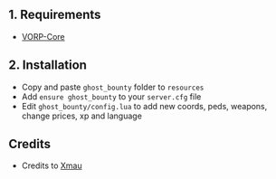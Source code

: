 ## 1. Requirements

- [VORP-Core](https://github.com/VORPCORE/VORP-Core)

## 2. Installation

- Copy and paste ```ghost_bounty``` folder to ```resources```
- Add ```ensure ghost_bounty``` to your ```server.cfg``` file
- Edit ```ghost_bounty/config.lua``` to add new coords, peds, weapons, change prices, xp and language

## Credits
- Credits to [Xmau](https://github.com/Xmaught)
